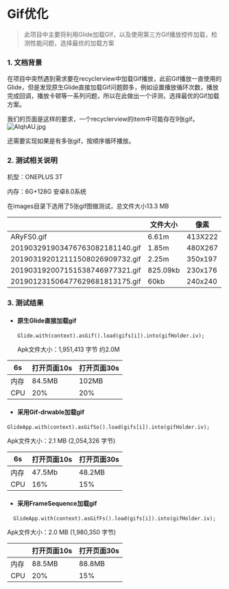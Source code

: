 # Gif优化

> 此项目中主要将利用Glide加载GIf，以及使用第三方Gif播放控件加载，检测性能问题，选择最优的加载方案

### 1. 文档背景

在项目中突然遇到需求要在recyclerview中加载Gif播放，此前Gif播放一直使用的Glide，但是发现原生Glide直接加载Gif问题颇多，例如设置播放循环次数，播放完成回调，播放卡顿等一系列问题，所以在此做出一个评测，选择最优的Gif加载方案。

我们的页面是这样的要求，一个recyclerview的item中可能存在9张gif。
![AIqhAU.jpg](https://s2.ax1x.com/2019/04/09/AIqhAU.md.jpg)

还需要实现如果是有多张gif，按顺序循环播放。

### 2. 测试相关说明

机型：ONEPLUS 3T 

内存：6G+128G     安卓8.0系统

在images目录下选用了5张gif图做测试，总文件大小13.3 MB

|                                 | 文件大小 | 像素    |
| ------------------------------- | -------- | ------- |
| ARyFS0.gif                      | 6.61m    | 413X222 |
| 201903291903476763082181140.gif | 1.85m    | 480X267 |
| 201903192012111508026909732.gif | 2.25m    | 350x197 |
| 201903192007151538746977321.gif | 825.09kb | 230x176 |
| 201901231506477629681813175.gif | 60kb     | 240x240 |

### 3. 测试结果

- #### 原生Glide直接加载gif

  ```
  Glide.with(context).asGif().load(gifs[i]).into(gifHolder.iv);
  ```

  Apk文件大小：1,951,413 字节    约2.0M

| 6s   | 打开页面10s | 打开页面30s |
| ---- | ----------- | ----------- |
| 内存 | 84.5MB      | 102MB       |
| CPU  | 20%         | 20%         |

- #### 采用Gif-drwable加载gif

```
GlideApp.with(context).asGifSo().load(gifs[i]).into(gifHolder.iv);
```

Apk文件大小：2.1 MB (2,054,326 字节)

| 6s   | 打开页面10s | 打开页面30s |
| ---- | ----------- | ----------- |
| 内存 | 47.5Mb      | 48.2MB      |
| CPU  | 16%         | 15%         |

- #### 采用FrameSequence加载gif

```
  GlideApp.with(context).asGifFs().load(gifs[i]).into(gifHolder.iv);
```

Apk文件大小：2.0 MB (1,980,350 字节)

|      | 打开页面10s | 打开页面30s |
| ---- | ----------- | ----------- |
| 内存 | 88.5MB      | 88.8MB      |
| CPU  | 20%         | 15%         |

